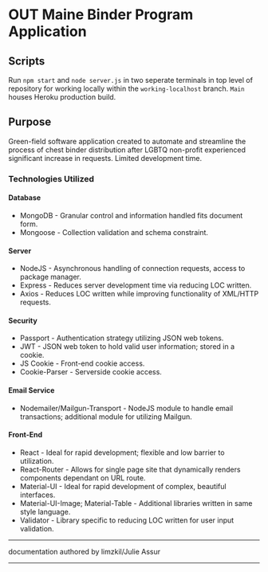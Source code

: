 # OUT Maine Binder Program Application

## Scripts

Run `npm start` and `node server.js` in two seperate terminals in top level of repository for working locally within the `working-localhost` branch. `Main` houses Heroku production build.

## Purpose

Green-field software application created to automate and streamline the process of chest
binder distribution after LGBTQ non-profit experienced significant increase in requests. Limited development time.

### Technologies Utilized

#### Database
* MongoDB - Granular control and information handled fits document form.
* Mongoose - Collection validation and schema constraint.

#### Server
* NodeJS - Asynchronous handling of connection requests, access to package manager.
* Express - Reduces server development time via reducing LOC written.
* Axios - Reduces LOC written while improving functionality of XML/HTTP requests.

#### Security
* Passport - Authentication strategy utilizing JSON web tokens.
* JWT - JSON web token to hold valid user information; stored in a cookie.
* JS Cookie - Front-end cookie access.
* Cookie-Parser - Serverside cookie access.

#### Email Service
* Nodemailer/Mailgun-Transport - NodeJS module to handle email transactions; additional module for utilizing Mailgun.

#### Front-End

* React - Ideal for rapid development; flexible and low barrier to utilization.
* React-Router - Allows for single page site that dynamically renders components dependant on URL route.
* Material-UI - Ideal for rapid development of complex, beautiful interfaces. 
* Material-UI-Image; Material-Table - Additional libraries written in same style language.
* Validator - Library specific to reducing LOC written for user input validation.

---
documentation authored by limzkil/Julie Assur

---    
